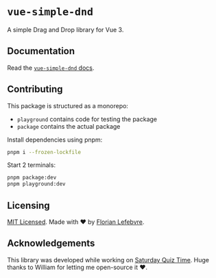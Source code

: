 # `vue-simple-dnd`

A simple Drag and Drop library for Vue 3.

## Documentation

Read the [`vue-simple-dnd` docs](https://vue-simple-dnd.netlify.app/).

## Contributing

This package is structured as a monorepo:

- `playground` contains code for testing the package
- `package` contains the actual package

Install dependencies using pnpm: 

```bash
pnpm i --frozen-lockfile
```

Start 2 terminals:

```bash
pnpm package:dev
pnpm playground:dev
```

## Licensing

[MIT Licensed](https://github.com/florian-lefebvre/vue-simple-dnd/blob/main/LICENSE). Made with ❤️ by [Florian Lefebvre](https://github.com/florian-lefebvre).

## Acknowledgements

This library was developed while working on [Saturday Quiz Time](https://www.saturdayquiztime.com.au/).
Huge thanks to William for letting me open-source it ❤️.
